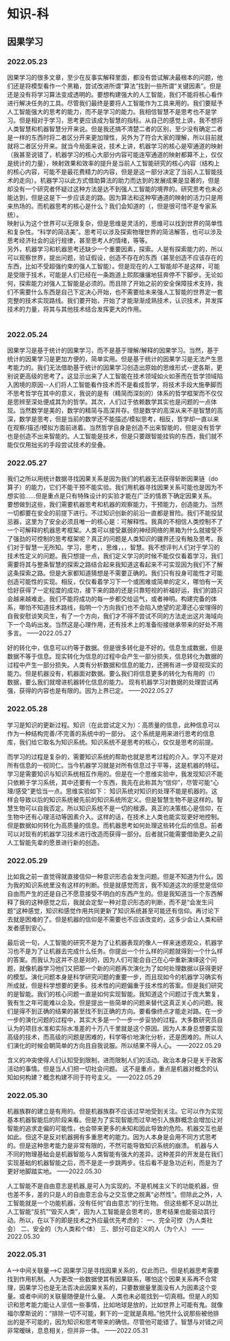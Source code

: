 # 知识-科

## 因果学习
### 2022.05.23
因果学习的很多文章，至少在反事实解释里面，都没有尝试解决最根本的问题，他们还是将模型看作一个黑箱，尝试改进所谓“算法”找到一些所谓“关键因素”。但是还是没有将学习算法变成透明的。要想构建强大的人工智能，我们不能将核心看作进行解决任务的工具。尽管我们最终是要将人工智能作为工具来用的。我们要赋予人工智能强大的思考的能力，而不是学习的能力。我相信智慧不是思考也不是学习。但是相对于学习，思考更应该成为智慧的指标。从自己的感觉上讲，我不想将人类智慧和机器智慧分开来说。但是我还搞不清楚二者的区别，至少没有确定二者是一样的东西时将二者区分开来更加理性，另外为了符合大家的理解，所以目前就就将二者区分开来。就当今局面来说，技术上讲，机器学习的核心是窄通道的映射（我甚至说错了，机器学习的核心大部分内容可能连窄通道的映射都算不上，仅仅是统计的力量），映射效果和效率的提升是当前人工智能研究的核心内容（结构上的核心内容，可能不是最花费精力的内容，但是是这一部分决定了当前人工智能技术的走向）。机器学习以此方式借助算法的助力而达到的发展成果是显著的，但是却没有一个研究者怀疑过这种方法是达不到强人工智能的境界的。研究思考也未必能达到，但是这是下一步应该走的路。因为算法和这种窄通道的映射的活力只是用来热场的。而机器思考的核心是什么？我们会知道的（，但是很可惜不是专家系统）。<br/>
映射认为这个世界可以无限复杂，但是思维是灵活的，思维可以找到世界的简单性和复杂性。“科学的简洁美”。思考可以涉及探索物理世界的简洁解答，也可以涉及思考经济社会的运行规律，甚至思考人的情绪，等等。<br/>
另外，机器学习和机器思考还缺少一个重要因素，探索。人是有探索能力的，所以可以观察世界，提出问题，验证假设，创造不存在的东西（甚至创造不应该存在的东西，比如不受超强约束的强人工智能）。但是现在的人工智能却不是这样，可能是受限于技术，可能是人们已经在一条跑道上熙熙攘攘地狂奔停不下脚步。无论如何，探索能力对强人工智能是必须的。而且除了开始之前的安全保障技术支持，我们不需要什么东西是自己下定决心开始，也不需要给未来强人工智能的世界定一套完整的技术实现路线。我们要开始，开始了才能渐渐成熟技术，认识技术，并发挥技术的力量，将其与其他技术结合发挥更大的作用。<br/>
<br/>

### 2022.05.24
因果学习是基于统计的因果学习，而不是基于理解/解释的因果学习。当然，基于统计的因果学习是更加方便的，简单实用。但是基于统计的因果学习是无法产生思考能力的。我们无法借助基于统计的因果学习创造出原始的思维形式--逻各斯，更别说更高级的思考了。这显示出来了人工智能在技术领域如火如荼而在哲学领域陷入困境的原因--人们将人工智能看作技术而不是看成哲学，将技术手段大施拳脚而不思考哲学在其中的意义，我说的是有（精简而深刻的）体系的哲学框架而不仅仅是思辨至深处便成其为的哲学。其次，人们过于依赖数学其实也是问题的一点体现。当然数学是美的，数学的精简与高深并存。但是数学的高深从来不是智慧的高深，数学是思考，但是当前的数学还不能描述/模拟思考，相反，哲学却一直以来在观察/描述/模拟方面前进着。当然哲学自身是创造不出来智能的，但是没有哲学也是创造不出来智能的。人工智能是技术，但是只要跟智能挂钩的东西，我们就不能仅仅用拙劣的手段尝试技术的垒叠。<br/>

### 2022.05.27
我们之所以用统计数据寻找因果关系是因为我们的机器无法获得斩断因果链（do算子）的能力，它们不能干预不能实验。我们用机器寻找因果关系可能也是因为不想实验……但是重点是只有特殊设计的实验才能在广泛的情景下确定因果关系。
要想做到这些，我们需要机器思考和机器的观察能力，干预能力，创造能力。当然一切都要在安全的前提下进行。不过知识创新的前沿一直都是冒险。我们不能投鼠忌器，这里为了安全必须且唯一的核心是：可解释性。我真的不相信人类控制不了一个可解释的机器思考框架。人类可以接受羸弱的神经网络的黑箱为什么就接受不了强劲的可控制的思考框架呢？真正的问题是人类知识的疆界还没有触及思考。我们对于智慧一无所知。学习，思考，，思维，，，智慧。我不想评判人们对于学习的技术性定义的问题。我只想提一点，我们定义学习的时候不能仅仅看着学习，我们需要将其与整条智慧的探索之路结合起来我知道这看起来不可实现因为我们不了解这条探索之路。但是大家都知道猜想是不需要正确的。我们只有投身可能性才可能创造可能性的实现。相反，仅仅看着学习下一个或困难或简单的定义，哪怕有一天恰好获得了一定程度的成功，接下来的路的还是只靠短视的祈福好运，我们的路只会越来越难走。我们不能将成功的每一步都交给运气，或者神明。构建完备的体系，哪怕不知道技术路线，指明一个方向我们也不会陷入绝望的泥潭还心安理得的自我安慰谈笑风生，有了一个方向，我们才不得不尝试不同的方法走出这片海域向下一个岛屿出发。当然这是心理作用，还有技术上的准备衔接继承带来的好处不用多言。
——2022.05.27

好的转化中，信息可以约等于数据。但是很多转化是不好的。信息生成数据，但是数据不等于信息。现实转化为信息的过程中会产生一部分损失，信息转化为数据的过程中产生一部分损失。人类有分析数据和信息的能力，还拥有进一步窥视现实的能力。但是机器没有，机器面对数据。要么我们将信息更多的转化为有用的（!）数据，要么我们就增进机器转化信息的能力。
现有机器学习对数据的处理尝试再强，获得的内容也是有限的。因为上界已定。
——2022.05.27


### 2022.05.28
学习是知识的更新过程。知识（在此尝试定义为）：高质量的信息，此种信息可以作为一种结构完善/不完善的系统中的一部分。
这个系统是用来进行思考的信息库，我们给它取名为知识系统。知识系统不是思考的核心，仅仅是思考的前提。

而学习的过程是复杂的，需要知识系统的帮助也就是思考过程的介入。学习不是对所有信息的一视同仁。当今机器学习就是对所有信息过于平等，这是机器的特征。学习是需要知识与知识系统相互作用的。但是在一个思维实验中，我发现知识不能只依赖于学习系统，其中还要有一个东西，我先在此称其为“信仰”，尽管可能“心理/感受”更恰当一点。思维实验如下：
知识系统对知识的处理不能是机器的。这样会导致以后的知识系统被先前的知识系统所定义。但是智慧生物不是这样的。智慧生物可以自我否定。所以知识系统不是一切的根源。真正的决策核心是信仰，在生物中还有心理活动等因素介入。这样的话，在技术上人类也能实现更好地控制。
但是数据如何转化为高质量的信息。而机器思考如何处理这些转化后的信息。前者可以对现有的机器学习技术进行改造而获得一部分。后者就只能需要借助更久之前人工智能先辈的愿景进行新的创造。


### 2022.05.29
比如我之前一直觉得就直接信仰一种意识形态会发生问题。但是不知道为什么。因为我的知识系统里没有这样的判断。但是就感觉而言，我不知道这次的感觉是信仰自由而产生的还是自己不愿意接受不明白的东西产生的。但是我知道当一个东西解释了我的这种感觉之后，我就会定型一种对意识形态的判断，而不是“会发生问题”这种感觉，知识和感觉作用共同更新了知识系统甚至可能还有信仰。再讨论下去就是困难的了。但是机器的信仰是不需要也不应该改变的，这多少会让人类和研发者感到安心。

最后说一句，人工智能的研究不是为了让机器表现的像人一样来迷惑观众，机器学习也不是为了让机器去完成什么任务。你提出一个什么样的问题就得到一个什么样的答案。而我认为这并不总是对的，因为人们可能会自己在心中重新演绎这个问题，就像机器学习他们又把那一个新的问题再次演化为了如何处理数据以获得更好的模型。演化问题本身是科学研究问题的重要一步，而且现如今的机器学习确实有所成就，但是科学想要的更多。技术性的问题偏重于技术性的答案。但是我们研究的是智能。我们的核心问题一直是如何实现智能。我知道这个问题过于庞大繁复，我有生之年可能难以企及。但是提出一些简单的问题来替代这真正关心的问题。我们是得不到正确的结果的甚至找不到正确的方向。要看像终点才能走对路。在一步一步的演化问题的过程中，其实大多是一个一步一步妥协的过程。大多数研究员自认为的项目水准和实际水准差的十万八千里就是这个原因。因为人本身总想要实现高级的技术，而高级的问题是困难的，科学等价地演化分析，还是困难的。所以人们演化的时候会朝简单的方向且自我说服。所以结果不得人心。
——2022.05.29


含义的冲突使得人们认知受到限制，进而限制人们的活动。政治本身只是关于政客活动的事情。但是当人们把一切社会问题。
这不是重点，重点是机器对概念的认知如何构建？概念构建不同于符号主义。
——2022.05.29


### 2022.05.30
机器族群的建立是有用的。但是机器族群不应该过早地受到关注。它可以作为实现基本机器智能后的阶段来看。但是为了实现智能而过早地引入族群概念会增加让对智能的追求走偏的可能性，也会带来更多的未知和因此导致的危险。机器交互也是如此。但这不是反对机器拥有多重思考的能力。因为人本身是会用不同方式思考的。但是这种思考能力是非常有限的，不然可能导致知识系统的崩溃。
机器与人不同的物理基础会是机器智能与人类智能有强大的差异。这种差异的开发是在我们实现基础的机器智能之后，而不是走一步跳两步。往后看不是急功近利，而是为了更好地脚踏实地。
——2022.05.30

人工智能不是自由意志是机器,是可人为实现的。不是机械主义下的功能机器，但也差不多，差的只是人的自由意志会与之交互使之脱离“必然性”。但除此之外，人工智能就是一个功能机器，没有任何“自由意志”的行生物。
但这些都不足以防比人工智能“反抗”“毁灭人类”，因为人工智能是会思考的，思考结果也能驱动其行动。所以，在以下的即是技术之外应最优先考虑的：
一、完全可控（为人类社会）
二、安全的（为人类和个体）
三、部分可自定义的人（为个人）
——2022.05.30

### 2022.05.31
A—>中间关联量—>C
因果学习是寻找因果关系的，仅此而已。但是机器思考需要找到作用机制。人为更改一些数据使其有因果联系，哪怕这个因果关系再不合常理，因果学习也是无法否决此因果关系的，只要数据量里面没有人为因素这个变量。或者中间的关联量随便是什么量。
人类也未必能找到一切真相。但是人的知识和思考能力能让人坚信一些事情，比如地球是放的，比如世界上可能有鬼。就像福尔摩斯说的：“排除一切不可能，剩下的一定就是真相。”他凭什么说那些被他排出的是不可能的，因为知识和思考带来的确信。尽管他可能错了。智慧与对错之间非常暧昧，息息相关，但并非一体。
——2022.05.31
